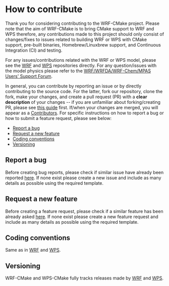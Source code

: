 # How to contribute

Thank you for considering contributing to the WRF-CMake project. Please note that the aim of WRF-CMake is to bring CMake support to WRF and WPS therefore, any contributions made to this project should only consist of changes/fixes to issues related to building WRF or WPS with CMake support, pre-built binaries, Homebrew/Linuxbrew support, and Continuous Integration (CI) and testing.

For any issues/contributions related with the WRF or WPS model, please see the [WRF](https://github.com/wrf-model/WRF) and [WPS](https://github.com/wrf-model/WPS) repositories directly. For any question/issues with the model physics please refer to the [WRF/WRFDA/WRF-Chem/MPAS Users' Support Forum](http://forum.mmm.ucar.edu/phpBB3/).

In general, you can contribute by reporting an issue or by directly contributing to the source code. For the latter, fork our repository, clone the fork, make your changes, and create a pull request (PR) with a **clear description** of your changes -- if you are unfamiliar about forking/creating PR, please see [this guide](https://guides.github.com/activities/forking/) first. If/when your changes are merged, you will appear as a [Contributors](https://github.com/WRF-CMake/WRF/graphs/contributors). For specific instructions on how to report a bug or how to submit a feature request, please see below:

- [Report a bug](#report-a-bug)
- [Request a new feature](#request-a-new-feature)
- [Coding conventions](#coding-conventions)
- [Versioning](#versioning)


## Report a bug

Before creating bug reports, please check if similar issue have already been reported [here](https://github.com/WRF-CMake/WRF/issues). If none exist please create a new issue and include as many details as possible using the required template.

## Request a new feature

Before creating a feature request, please check if a similar feature has been already asked [here](https://github.com/WRF-CMake/WRF/issues). If none exist please create a new feature request and include as many details as possible using the required template.

## Coding conventions

Same as in [WRF](https://github.com/wrf-model/WRF) and [WPS](https://github.com/wrf-model/WPS).


## Versioning

WRF-CMake and WPS-CMake fully tracks releases made by [WRF](https://github.com/wrf-model/WRF) and [WPS](https://github.com/wrf-model/WPS).
